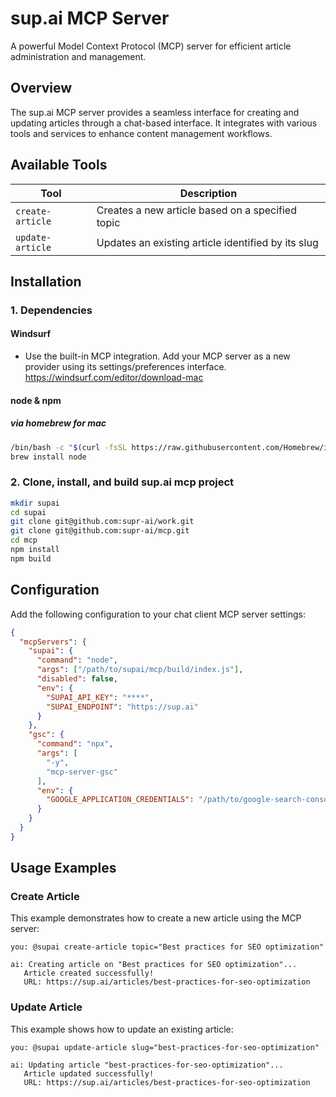 # sup.ai MCP Server

A powerful Model Context Protocol (MCP) server for efficient article administration and management.

## Overview

The sup.ai MCP server provides a seamless interface for creating and updating articles through a chat-based interface. It integrates with various tools and services to enhance content management workflows.

## Available Tools

| Tool | Description |
|------|-------------|
| `create-article` | Creates a new article based on a specified topic |
| `update-article` | Updates an existing article identified by its slug |

## Installation

### 1. Dependencies

#### Windsurf
- Use the built-in MCP integration. Add your MCP server as a new provider using its settings/preferences interface.
https://windsurf.com/editor/download-mac
#### node & npm

##### via homebrew for mac
```bash
/bin/bash -c "$(curl -fsSL https://raw.githubusercontent.com/Homebrew/install/HEAD/install.sh)"
brew install node
``` 

### 2. Clone, install, and build sup.ai mcp project

```bash
mkdir supai
cd supai
git clone git@github.com:supr-ai/work.git
git clone git@github.com:supr-ai/mcp.git
cd mcp
npm install
npm build
```

## Configuration

Add the following configuration to your chat client MCP server settings:

```json
{
  "mcpServers": {
    "supai": {
      "command": "node",
      "args": ["/path/to/supai/mcp/build/index.js"],
      "disabled": false,
      "env": {
        "SUPAI_API_KEY": "****",
        "SUPAI_ENDPOINT": "https://sup.ai"
      }
    },
    "gsc": {
      "command": "npx",
      "args": [
        "-y",
        "mcp-server-gsc"
      ],
      "env": {
        "GOOGLE_APPLICATION_CREDENTIALS": "/path/to/google-search-console-mcp.json"
      }
    }
  }
}
```

## Usage Examples

### Create Article
This example demonstrates how to create a new article using the MCP server:

```
you: @supai create-article topic="Best practices for SEO optimization"

ai: Creating article on "Best practices for SEO optimization"...
   Article created successfully!
   URL: https://sup.ai/articles/best-practices-for-seo-optimization
```

### Update Article
This example shows how to update an existing article:

```
you: @supai update-article slug="best-practices-for-seo-optimization" 

ai: Updating article "best-practices-for-seo-optimization"...
   Article updated successfully!
   URL: https://sup.ai/articles/best-practices-for-seo-optimization
```



